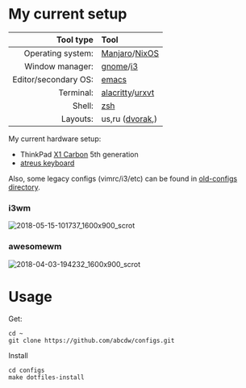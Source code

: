 My current setup
=======

| Tool type            | Tool                                                       |
| ---:                 | :---                                                       |
| Operating system:    | [Manjaro](https://manjaro.org/)/[NixOS](https://nixos.org/)                                |
| Window manager:      | [gnome](https://www.gnome.org/)/[i3](https://i3wm.org/)                   |
| Editor/secondary OS: | [emacs](https://www.gnu.org/s/emacs/)                         |
| Terminal:            | [alacritty](https://github.com/jwilm/alacritty)/[urxvt](https://wiki.archlinux.org/index.php/rxvt-unicode)  |
| Shell:               | [zsh](https://wiki.archlinux.org/index.php/zsh)            |
| Layouts:             | us,ru ([dvorak](http://www.dvzine.org/zine/01-toc.html),)  |

My current hardware setup:
- ThinkPad [X1 Carbon](./x1carbon5.org) 5th generation
- [atreus keyboard](https://atreus.technomancy.us/)

Also, some legacy configs (vimrc/i3/etc) can be found in
[old-configs directory](./stale/old-configs).


### i3wm
![2018-05-15-101737_1600x900_scrot](https://user-images.githubusercontent.com/1218615/40052255-27201c3c-5846-11e8-97a5-e308b61fddc2.png)

### awesomewm
![2018-04-03-194232_1600x900_scrot](https://user-images.githubusercontent.com/1218615/38268733-87d842d2-3787-11e8-8379-e7bc6fa4be2c.png)

Usage
=======

Get:
```
cd ~
git clone https://github.com/abcdw/configs.git
```

Install
```
cd configs
make dotfiles-install
```
